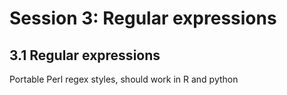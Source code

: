 # Session 3: Regular expressions

## 3.1 Regular expressions

Portable Perl regex styles, should work in R and python
